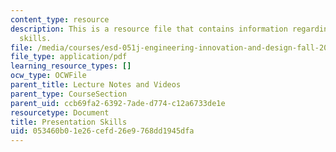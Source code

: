 ```yaml
---
content_type: resource
description: This is a resource file that contains information regarding presentation
  skills.
file: /media/courses/esd-051j-engineering-innovation-and-design-fall-2012/053460b01e26cefd26e9768dd1945dfa_MITESD_051JF12_Lec14_2.pdf
file_type: application/pdf
learning_resource_types: []
ocw_type: OCWFile
parent_title: Lecture Notes and Videos
parent_type: CourseSection
parent_uid: ccb69fa2-6392-7ade-d774-c12a6733de1e
resourcetype: Document
title: Presentation Skills
uid: 053460b0-1e26-cefd-26e9-768dd1945dfa
---
```

